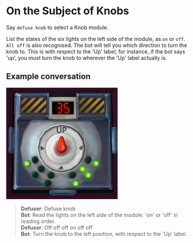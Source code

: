 # On the Subject of Knobs

Say `defuse knob` to select a Knob module.

List the states of the six lights on the left side of the module, as `on` or `off`. `All off` is also recognised. The bot will tell you which direction to turn the knob to. This is with respect to the 'Up' label; for instance, if the bot says 'up', you must turn the knob to wherever the 'Up' label actually is.

## Example conversation

![Example knob](images/exampleknob.png)

>**Defuser**: Defuse knob\
>**Bot**: Read the lights on the left side of the module: 'on' or 'off' in reading order.\
>**Defuser**: Off off off on off off\
>**Bot**: Turn the knob to the left position, with respect to the 'Up' label.
